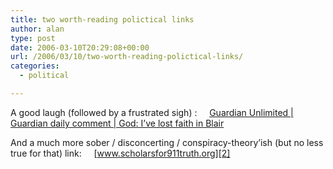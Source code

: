 ```yaml
---
title: two worth-reading polictical links
author: alan
type: post
date: 2006-03-10T20:29:08+00:00
url: /2006/03/10/two-worth-reading-polictical-links/
categories:
  - political

---
```

A good laugh (followed by a frustrated sigh) :
&nbsp;&nbsp;&nbsp; [Guardian Unlimited | Guardian daily comment | God: I&#8217;ve lost faith in Blair][1]

And a much more sober / disconcerting / conspiracy-theory&#8217;ish (but no less true for that) link:
&nbsp;&nbsp;&nbsp; [www.scholarsfor911truth.org][2]


 [1]: http://www.guardian.co.uk/comment/story/0,,1725799,00.html#article_continue "comical / political"
 [2]: http://www.scholarsfor911truth.org/ "www.scholarsfor911truth.org"
